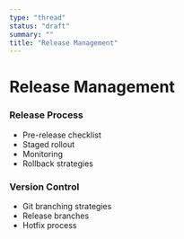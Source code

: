```yaml
---
type: "thread"
status: "draft"
summary: ""
title: "Release Management"
---
```


# Release Management


### Release Process
- Pre-release checklist
- Staged rollout
- Monitoring
- Rollback strategies

### Version Control
- Git branching strategies
- Release branches
- Hotfix process

